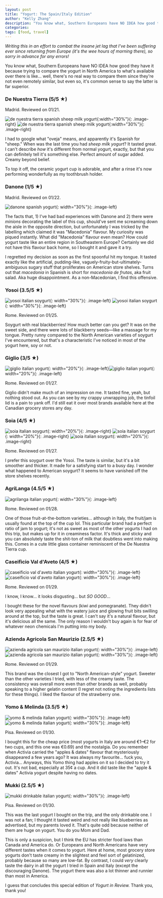 ```yaml
---
layout: post
title: "Yogurt: The Spain/Italy Edition"
author: "Kelly Zhang"
description: "You know what, Southern Europeans have NO IDEA how good they have it because trying to compare the yogurt in North America to what's available over there is like... well, there's no real way to compare them since they're not even remotely similar, but even so, it's common sense to say the latter is far superior."
categories:
tags: [food, travel]
---
```


_Writing this in an effort to combat the insane jet lag that I've been suffering ever since returning from Europe (it's the wee hours of morning there), so sorry in advance for any errors!_

You know what, Southern Europeans have NO IDEA how good they have it because trying to compare the yogurt in North America to what's available over there is like... well, there's no real way to compare them since they're not even remotely similar, but even so, it's common sense to say the latter is far superior.

### De Nuestra Tierra (5/5 ★)

  Madrid. Reviewed on 01/21.

  ![de nuestra tierra spanish sheep milk yogurt](/blog/images/denuestratierra01.jpg){:width="30%"}{: .image-right} ![de nuestra tierra spanish sheep milk yogurt](/blog/images/denuestratierra02.jpg){:width="30%"}{: .image-right}

  I had to google what "oveja" means, and apparently it's Spanish for "sheep." When was the last time you had _sheep milk yogurt_? It tasted great. I can't describe _how_ it's different from normal yogurt, exactly, but that you can definitely tell it's something else. Perfect amount of sugar added. Creamy beyond belief.

  To top it off, the ceramic yogurt cup is adorable, and after a rinse it's now performing wonderfully as my toothbrush holder.

### Danone (1/5 ★)

  Madrid. Reviewed on 01/22.

  ![danone spanish yogurt](/blog/images/danone.jpg){: width="30%"}{: .image-left}

  The facts that, 1) I've had bad experiences with Danone and 2) there were _minions_ decorating the label of this cup, should've sent me screaming down the aisle in the opposite direction, but unfortunately I was tricked by the labelling which claimed it was "Macedonia" flavour. My curiosity was piqued instantly. What did "Macedonia" flavour even mean? How could yogurt taste like an entire region in Southeastern Europe? Certainly we did not have this flavour back home, so I bought it and gave it a try.

  I regretted my decision as soon as the first spoonful hit my tongue. It tasted exactly like the artificial, pudding-like, vaguely-fruity-but-ultimately-ambiguous sugary stuff that proliferates on American store shelves. Turns out that _macedonia_ in Spanish is short for _macedonia de frutas_, aka fruit salad. Aka huge disappointment. As a non-Macedonian, I find this offensive.

### Yosoi (3.5/5 ★)

  ![yosoi italian soygurt](/blog/images/yosoi01.jpg){: width="30%"}{: .image-left} ![yosoi italian soygurt](/blog/images/yosoi02.jpg){: width="30%"}{: .image-left}

  Rome. Reviewed on 01/25.

  Soygurt with real blackberries! How much better can you get? It was on the sweet side, and there were lots of blackberry seeds—like a massage for my tongue. Pretty runny compared to the North American varieties of soygurt I've encountered, but that's a characteristic I've noticed in most of the yogurt here, soy or not.

### Giglio (3/5 ★)

  ![giglio italian yogurt](/blog/images/giglio01.jpg){: width="20%"}{: .image-left}![giglio italian yogurt](/blog/images/giglio02.jpg){: width="20%"}{: .image-left}

  Rome. Reviewed on 01/27.

  Giglio didn't make much of an impression on me. It tasted fine, yeah, but nothing stood out. As you can see by my crappy unwrapping job, the tinfoil lid is a pain to yank off. I'd still eat it over most brands available here at the Canadian grocery stores any day.

### Soia (4/5 ★)

  ![soia italian soygurt](/blog/images/soia01.jpg){: width="20%"}{: .image-right}
  ![soia italian soygurt](/blog/images/soia02.jpg){: width="20%"}{: .image-right}
  ![soia italian soygurt](/blog/images/soia03.jpg){: width="20%"}{: .image-right}

  Rome. Reviewed on 01/27.

  I prefer this soygurt over the Yosoi. The taste is similar, but it's a bit smoother and thicker. It made for a satisfying start to a busy day. I wonder what happened to American soygurt? It seems to have vanished off the store shelves recently.

### AgriLanga (4.5/5 ★)

  ![agrilanga italian yogurt](/blog/images/agrilanga01.jpg){: width="30%"}{: .image-left}

  Rome. Reviewed on 01/28.

  One of those fruit-at-the-bottom varieties... although in Italy, the fruit/jam is usually found at the top of the cup lol. This particular brand had a perfect ratio of jam to yogurt; it's not as sweet as most of the other yogurts I had on this trip, but makes up for it in creaminess factor. It's thick and sticky and you can absolutely taste the shit-ton of milk that doubtless went into making this. Comes in a cute little glass container reminiscent of the De Nuestra Tierra cup.

### Caseificio Val d'Aveto (4/5 ★)

  ![caseificio val d'aveto italian yogurt](/blog/images/caseificiovaldaveto01.jpg){: width="30%"}{: .image-left}
  ![caseificio val d'aveto italian yogurt](/blog/images/caseificiovaldaveto02.jpg){: width="30%"}{: .image-left}

  Rome. Reviewed on 01/29.

  I know, I know... it looks disgusting... but _SO GOOD_...

  I bought these for the novel flavours (kiwi and pomegranate). They didn't look very appealing what with the watery juice and glowing fruit bits swilling around at the top, but the taste is great. I can't say it's a natural flavour, but it's delicious all the same. The only reason I wouldn't buy again is for fear of whatever neon chemicals I'm putting into my body.

### Azienda Agricola San Maurizio (2.5/5 ★)

  ![azienda agricola san maurizio italian yogurt](/blog/images/aziendaagricolasanmaurizio01.jpg){: width="30%"}{: .image-left}
  ![azienda agricola san maurizio italian yogurt](/blog/images/aziendaagricolasanmaurizio02.jpg){: width="30%"}{: .image-left}

  Rome. Reviewed on 01/29.

  This brand was the closest I got to "North American-style" yogurt. Sweeter than the other varieties I tried, with less of the creamy taste. The consistency was overall more even than other brands as well, probably speaking to a higher gelatin content (I regret not noting the ingredients lists for these things). I liked the flavour of the strawberry one.

### Yomo & Melinda (3.5/5 ★)

  ![yomo & melinda italian yogurt](/blog/images/yomomelinda01.jpg){: width="30%"}{: .image-left}
  ![yomo & melinda italian yogurt](/blog/images/yomomelinda02.jpg){: width="30%"}{: .image-left}

  Pisa. Reviewed on 01/30.

  I bought this for the cheap price (most yogurts in Italy are around €1–€2 for two cups, and this one was €0.69) and the nostalgia. Do you remember when Activia carried the "apples & dates" flavour that mysteriously disappeared a few years ago? It was always my favourite... fuck you, Activia... Anyways, this Yomo thing had apples on it so I decided to try it out. It's not bad, especially at 35¢ a cup. And it did taste like the "apple & dates" Activia yogurt despite having no dates.

### Mukki (2.5/5 ★)

  ![mukki drinkable italian yogurt](/blog/images/mukki01.jpg){: width="30%"}{: .image-left}

  Pisa. Reviewed on 01/30.

  This was the last yogurt I bought on the trip, and the only drinkable one. I was not a fan; I thought it tasted weird and not really like blueberries as advertised, but my parents loved it. That's quite odd because neither of them are huge on yogurt. You do you Mom and Dad.

This is only a suspicion, but I think the EU has stricter food laws than Canada and America do. Or Europeans and North Americans have very different tastes when it comes to yogurt. Here at home, most grocery store yogurts don't taste creamy in the slightest and feel sort of gelatinized, probably because so many are low-fat. By contrast, I could _very_ clearly taste the dairy in all the yogurt I tried in Spain and Italy (except the discouraging Danone). The yogurt there was also a lot thinner and runnier than most in America.

I guess that concludes this special edition of _Yogurt in Review._ Thank you, thank you!
